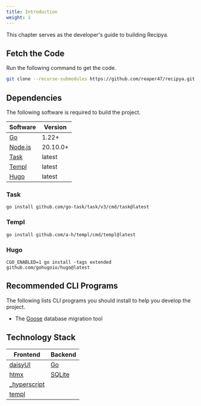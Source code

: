 ```yaml
---
title: Introduction
weight: 1
---
```


This chapter serves as the developer's guide to building Recipya. 

## Fetch the Code

Run the following command to get the code.

```bash
git clone --recurse-submodules https://github.com/reaper47/recipya.git
```

## Dependencies

The following software is required to build the project.

| Software                                  | Version  |
|-------------------------------------------|----------|
| [Go](https://go.dev/dl)                   | 1.22+    |
| [Node.js](https://nodejs.org/en/download) | 20.10.0+ |
| [Task](https://taskfile.dev/)             | latest   |
| [Templ](https://templ.guide/)             | latest   | 
| [Hugo](https://gohugo.io/installation/)   | latest   |

### Task

```text
go install github.com/go-task/task/v3/cmd/task@latest
```

### Templ

```text
go install github.com/a-h/templ/cmd/templ@latest
```

### Hugo

```text
CGO_ENABLED=1 go install -tags extended github.com/gohugoio/hugo@latest
```

## Recommended CLI Programs

The following lists CLI programs you should install to help you develop the project.

- The [Goose](https://github.com/pressly/goose?tab=readme-ov-file#install) database migration tool

## Technology Stack

| Frontend                                 | Backend                                     |
|------------------------------------------|---------------------------------------------|
| [daisyUI](https://daisyui.com/)          | [Go](https://go.dev/)                       |
| [htmx](https://htmx.org/)                | [SQLite](https://www.sqlite.org/index.html) |
| [_hyperscript](https://hyperscript.org/) |                                             |
| [templ](https://templ.guide/)            |                                             |
